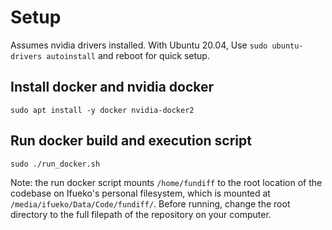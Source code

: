 # Setup
Assumes nvidia drivers installed. With Ubuntu 20.04, Use `sudo ubuntu-drivers autoinstall` and reboot for quick setup.

## Install docker and nvidia docker
`sudo apt install -y docker nvidia-docker2`

## Run docker build and execution script
`sudo ./run_docker.sh`

Note: the run docker script mounts `/home/fundiff` to the root location of the codebase on Ifueko's personal filesystem, which is mounted at `/media/ifueko/Data/Code/fundiff/`. Before running, change the root directory to the full filepath of the repository on your computer.
